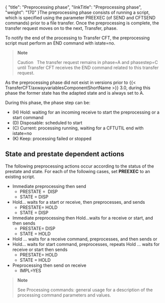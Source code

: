 {
    "title": "Preprocessing phase",
    "linkTitle": "Preprocessing phase",
    "weight": "170"
}The preprocessing phase consists of running a script, which is specified using the parameter PREEXEC (of SEND and CFTSEND commands) prior to a file transfer. Once the preprocessing is complete, the transfer request moves on to the next, Transfer, phase.

To notify the end of the processing to Transfer CFT, the preprocessing script must perform an END command with istate=no.

> **Note**
>
> Caution  
> The transfer request remains in phase=A and phasestep=C until Transfer CFT receives the END command related to this transfer request.

As the preprocessing phase did not exist in versions prior to {{< TransferCFT/axwayvariablesComponentShortName  >}} 3.0, during this phase the former state has the adapted state and is always set to A.

During this phase, the phase step can be:

- \(H\) Hold: waiting for an incoming receive to start the preprocessing or a start command
- \(D\) Disposable: scheduled to start
- \(C\) Current: processing running, waiting for a CFTUTIL end with istate=no
- \(K\) Keep: processing failed or stopped

## State and prestate dependent actions

The following preprocessing actions occur according to the status of the prestate and state. For each of the following cases, set <span class="bold_in_para">****PREEXEC****</span> to an existing script.

- Immediate preprocessing then send
    -   PRESTATE =  DISP 
    -   STATE = DISP 
- Hold... waits for a start or receive, then preprocesses, and sends
    -   PRESTATE= HOLD
    -   STATE = DISP
- Immediate preprocessing then Hold...waits for a receive or start, and then sends
    -   PRESTATE= DISP
    -   STATE = HOLD
- Hold ... waits for a receive command, preprocesses, and then sends <span class="italic_in_para">or</span>
- Hold... waits for start command, preprocesses, repeats Hold ... waits for receive or start then sends
    -   PRESTATE= HOLD
    -   STATE = HOLD
- Preprocessing then send on receive
    -   IMPL=YES

> **Note**
>
> See Processing commands: general usage for a description of the processing command parameters and values.
